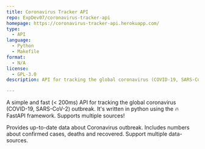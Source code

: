```yaml
---
title: Coronavirus Tracker API
repo: ExpDev07/coronavirus-tracker-api
homepage: https://coronavirus-tracker-api.herokuapp.com/
type:
  - API
language:
  - Python
  - Makefile
format:
  - N/A
license: 
  - GPL-3.0
description: API for tracking the global coronavirus (COVID-19, SARS-CoV-2) outbreak.

---
```


A simple and fast (< 200ms) API for tracking the global coronavirus (COVID-19, SARS-CoV-2) outbreak. It's written in python using the 🔥 FastAPI framework. Supports multiple sources!

Provides up-to-date data about Coronavirus outbreak. Includes numbers about confirmed cases, deaths and recovered. Support multiple data-sources.